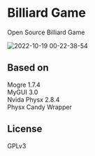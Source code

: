 # Billiard Game
Open Source Billiard Game  
  
![2022-10-19 00-22-38-54](https://user-images.githubusercontent.com/21171007/196489410-2b1de58c-3c8d-40c4-8357-53506e09b4bf.png)


## Based on  
Mogre 1.7.4  
MyGUI 3.0  
Nvida Physx 2.8.4  
Physx Candy Wrapper  

## License  
GPLv3  
